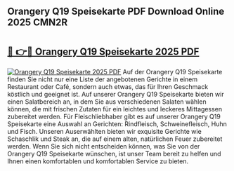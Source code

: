 ## Orangery Q19 Speisekarte PDF Download Online 2025 CMN2R

# <h2><a href="http://gc7dmz.nevu.top/?p=Orangery+Q19+Speisekarte">🔗 👉🔴 Orangery Q19 Speisekarte 2025 PDF</a></h2>

[![Orangery Q19 Speisekarte 2025 PDF](https://i.imgur.com/dBaPXMq.png)](http://gc7dmz.nevu.top/?p=Orangery+Q19+Speisekarte)
Auf der Orangery Q19 Speisekarte finden Sie nicht nur eine Liste der angebotenen Gerichte in einem Restaurant oder Café, sondern auch etwas, das für Ihren Geschmack köstlich und geeignet ist. Auf unserer Orangery Q19 Speisekarte bieten wir einen Salatbereich an, in dem Sie aus verschiedenen Salaten wählen können, die mit frischen Zutaten für ein leichtes und leckeres Mittagessen zubereitet werden. Für Fleischliebhaber gibt es auf unserer Orangery Q19 Speisekarte eine Auswahl an Gerichten: Rindfleisch, Schweinefleisch, Huhn und Fisch. Unseren Auserwählten bieten wir exquisite Gerichte wie Schaschlik und Steak an, die auf einem alten, natürlichen Feuer zubereitet werden. Wenn Sie sich nicht entscheiden können, was Sie von der Orangery Q19 Speisekarte wünschen, ist unser Team bereit zu helfen und Ihnen einen komfortablen und komfortablen Service zu bieten.
